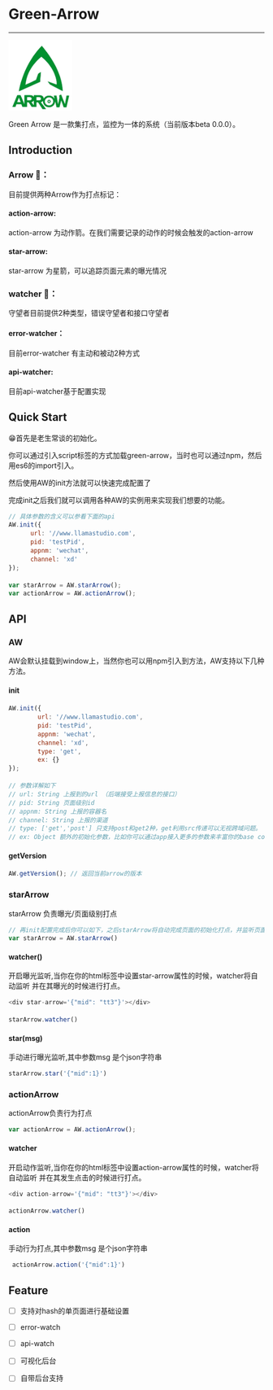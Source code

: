 # Green-Arrow
---

<img src="./logo.png"  width="125">

Green Arrow 是一款集打点，监控为一体的系统（当前版本beta 0.0.0）。

## Introduction

### Arrow 🏹️：

目前提供两种Arrow作为打点标记：	
#### action-arrow:

action-arrow 为动作箭。在我们需要记录的动作的时候会触发的action-arrow    

#### star-arrow:

star-arrow 为星箭，可以追踪页面元素的曝光情况



### watcher 🤖️：

守望者目前提供2种类型，错误守望者和接口守望者
​	

#### error-watcher：

目前error-watcher 有主动和被动2种方式


#### api-watcher:

目前api-watcher基于配置实现



## Quick Start

😁首先是老生常谈的初始化。

你可以通过引入script标签的方式加载green-arrow，当时也可以通过npm，然后用es6的import引入。

然后使用AW的init方法就可以快速完成配置了

完成init之后我们就可以调用各种AW的实例用来实现我们想要的功能。

```javascript
// 具体参数的含义可以参看下面的api
AW.init({
      url: '//www.llamastudio.com', 
      pid: 'testPid',
      appnm: 'wechat',
      channel: 'xd'
});

var starArrow = AW.starArrow();
var actionArrow = AW.actionArrow();

```



## API

### AW

AW会默认挂载到window上，当然你也可以用npm引入到方法，AW支持以下几种方法。

#### init

```javascript
AW.init({
        url: '//www.llamastudio.com', 
        pid: 'testPid',
        appnm: 'wechat',
        channel: 'xd',
  		type: 'get',
  		ex: {}
});

// 参数详解如下
// url: String 上报到的url （后端接受上报信息的接口）
// pid: String 页面级别id
// appnm: String 上报的容器名
// channel: String 上报的渠道
// type: ['get','post'] 只支持post和get2种，get利用src传递可以无视跨域问题。
// ex: Object 额外的初始化参数，比如你可以通过app接入更多的参数来丰富你的base config
```

#### getVersion

```javascript
AW.getVersion(); // 返回当前arrow的版本
```



### starArrow

starArrow 负责曝光/页面级别打点

```javascript
// 再init配置完成后你可以如下，之后starArrow将自动完成页面的初始化打点，并监听页面结束的时候进行结束打点。
var starArrow = AW.starArrow()
```

#### watcher()

开启曝光监听,当你在你的html标签中设置star-arrow属性的时候，watcher将自动监听 并在其曝光的时候进行打点。

```javascript
<div star-arrow='{"mid": "tt3"}'></div>

starArrow.watcher()
```

#### star(msg) 

手动进行曝光监听,其中参数msg 是个json字符串

```javascript
starArrow.star('{"mid":1}')
```



### actionArrow

actionArrow负责行为打点

```javascript
var actionArrow = AW.actionArrow();
```

#### watcher

开启动作监听,当你在你的html标签中设置action-arrow属性的时候，watcher将自动监听 并在其发生点击的时候进行打点。

```javascript
<div action-arrow='{"mid": "tt3"}'></div>

actionArrow.watcher()
```

#### action

手动行为打点,其中参数msg 是个json字符串

```javascript
 actionArrow.action('{"mid":1}')
```



## Feature

-[ ] 支持对hash的单页面进行基础设置
-[ ] error-watch
-[ ] api-watch


-[ ] 可视化后台
-[ ] 自带后台支持

